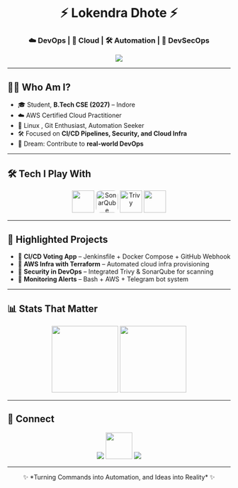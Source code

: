<h1 align="center">⚡ Lokendra Dhote ⚡</h1>
<h3 align="center">☁️ DevOps | 🚀 Cloud | 🛠 Automation | 🔐 DevSecOps</h3>

<p align="center">
  <img src="https://user-images.githubusercontent.com/73097560/115834477-dbab4500-a447-11eb-908a-139a6edaec5c.gif"/>
</p>

---

## 👨‍💻 Who Am I?
- 🎓 Student, **B.Tech CSE (2027)** – Indore  
- ☁️ AWS Certified Cloud Practitioner  
- 🐧 Linux , Git Enthusiast, Automation Seeker  
- 🛠 Focused on **CI/CD Pipelines, Security, and Cloud Infra**  
- 🚀 Dream: Contribute to **real-world DevOps**  

---

## 🛠 Tech I Play With
<p align="center">
  <img src="https://skillicons.dev/icons?i=aws,docker,jenkins,terraform,linux,git,github,bash" height="50"/>
  <img src="https://encrypted-tbn0.gstatic.com/images?q=tbn:ANd9GcR7mQwF03dVtMoMvQDqIxHNYRDrhk_Pn3KHYIUNQmE6qs_1rPNICVBNLUgf-ZFbB3cQ7Hw&usqp=CAU" height="50" style="border-radius: 20%;"    alt="SonarQube"/>
  <img src="https://trivy.dev/latest/assets/images/trivy_logo_horizontal_white.svg" height="50" alt="Trivy"/>
   <img src="https://yt3.googleusercontent.com/HOLNUN2fNoGTSPVmK0b0PR088RT2AWjhCCtePsRYflcz9CFIrARL41RrkAgsbt3zVmMRJxZhFw=s900-c-k-c0x00ffffff-no-rj"  height="50" />
</p>

---

## 🌟 Highlighted Projects
- 📌 **CI/CD Voting App** – Jenkinsfile + Docker Compose + GitHub Webhook  
- 📌 **AWS Infra with Terraform** – Automated cloud infra provisioning  
- 📌 **Security in DevOps** – Integrated Trivy & SonarQube for scanning  
- 📌 **Monitoring Alerts** – Bash + AWS + Telegram bot system  

---

## 📊 Stats That Matter
<p align="center">
  <img src="https://github-readme-stats.vercel.app/api/top-langs/?username=lokendram10&layout=compact&theme=dracula" height="150"/>
  <img src="https://github-readme-stats.vercel.app/api?username=lokendram10&show_icons=true&theme=dracula" height="150"/>
</p>

---

## 🔗 Connect
<p align="center">
  <a href="https://www.linkedin.com/in/lokendra-dhote-b47152257/"><img src="https://img.icons8.com/color/48/000000/linkedin.png"/></a>
  <a href="https://www.youtube.com/@lokendradhote"><img height="60" src="https://static.vecteezy.com/system/resources/previews/018/930/572/non_2x/youtube-logo-youtube-icon-transparent-free-png.png"/></a>
  <a href="https://github.com/lokendra-dhote"><img src="https://img.icons8.com/ios-filled/50/000000/github.png"/></a>
</p>

---

<p align="center">
  ✨ *Turning Commands into Automation, and Ideas into Reality* ✨
</p>

